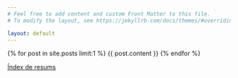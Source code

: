 ```yaml
---
# Feel free to add content and custom Front Matter to this file.
# To modify the layout, see https://jekyllrb.com/docs/themes/#overriding-theme-defaults

layout: default
---
```

{% for post in site.posts limit:1 %}
{{ post.content }}
{% endfor %}

<a href="/post_index">Índex de resums</a>
